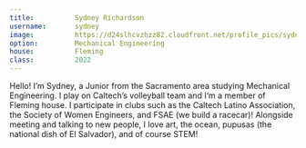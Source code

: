 ```yaml
---
title:          Sydney Richardson
username:       sydney
image:          https://d24slhcvzhzz82.cloudfront.net/profile_pics/sydney_richardson.jpg
option:         Mechanical Engineering
house:          Fleming
class:          2022
---
```


Hello! I’m Sydney, a Junior from the Sacramento area studying Mechanical Engineering. I play on Caltech’s volleyball team and I‘m a member of Fleming house. I participate in clubs such as the Caltech Latino Association, the Society of Women Engineers, and FSAE (we build a racecar)! Alongside meeting and talking to new people, I love art, the ocean, pupusas (the national dish of El Salvador), and of course STEM!
